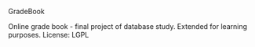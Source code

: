
GradeBook

Online grade book - final project of database study. Extended for learning purposes. License: LGPL
